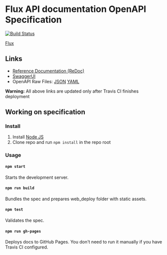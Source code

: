 # Flux API documentation OpenAPI Specification
[![Build Status](https://travis-ci.com/runonflux/fluxdocs.svg?branch=master)](https://travis-ci.com/runonflux/fluxapi)

[Flux](https://github.com/runonflux/flux/)

## Links

- [Reference Documentation (ReDoc)](https://docs.fluxapi.runonflux.io)
- [SwaggerUI](https://docs.fluxapi.runonflux.io/swagger-ui/)
- OpenAPI Raw Files: [JSON](https://docs.fluxapi.runonflux.io/openapi.json) [YAML](https://docs.fluxapi.runonflux.io/openapi.yaml)

**Warning:** All above links are updated only after Travis CI finishes deployment

## Working on specification
### Install

1. Install [Node JS](https://nodejs.org/)
2. Clone repo and run `npm install` in the repo root

### Usage

#### `npm start`
Starts the development server.

#### `npm run build`
Bundles the spec and prepares web_deploy folder with static assets.

#### `npm test`
Validates the spec.

#### `npm run gh-pages`
Deploys docs to GitHub Pages. You don't need to run it manually if you have Travis CI configured.
